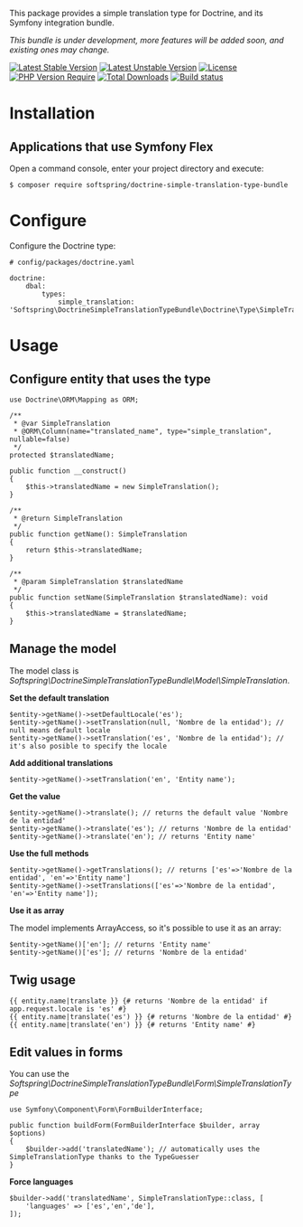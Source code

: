 This package provides a simple translation type for Doctrine, and its Symfony integration bundle.

*This bundle is under development, more features will be added soon, and existing ones may change.*

[![Latest Stable Version](https://poser.pugx.org/softspring/doctrine-simple-translation-type-bundle/v/stable.svg)](https://packagist.org/packages/softspring/doctrine-simple-translation-type-bundle)
[![Latest Unstable Version](https://poser.pugx.org/softspring/doctrine-simple-translation-type-bundle/v/unstable.svg)](https://packagist.org/packages/softspring/doctrine-simple-translation-type-bundle)
[![License](https://poser.pugx.org/softspring/doctrine-simple-translation-type-bundle/license.svg)](https://packagist.org/packages/softspring/doctrine-simple-translation-type-bundle)
[![PHP Version Require](http://poser.pugx.org/softspring/doctrine-simple-translation-type-bundle/require/php)](https://packagist.org/packages/softspring/doctrine-simple-translation-type-bundle)
[![Total Downloads](https://poser.pugx.org/softspring/doctrine-simple-translation-type-bundle/downloads)](https://packagist.org/packages/softspring/doctrine-simple-translation-type-bundle)
[![Build status](https://github.com/softspring/doctrine-simple-translation-type-bundle/actions/workflows/php.yml/badge.svg?branch=5.0)](https://github.com/softspring/doctrine-simple-translation-type-bundle/actions/workflows/php.yml)

# Installation

## Applications that use Symfony Flex

Open a command console, enter your project directory and execute:

```console
$ composer require softspring/doctrine-simple-translation-type-bundle
```

# Configure

Configure the Doctrine type:

    # config/packages/doctrine.yaml
    
    doctrine:
        dbal:
            types:
                simple_translation: 'Softspring\DoctrineSimpleTranslationTypeBundle\Doctrine\Type\SimpleTranslationType'

# Usage

## Configure entity that uses the type

    use Doctrine\ORM\Mapping as ORM;

    /**
     * @var SimpleTranslation
     * @ORM\Column(name="translated_name", type="simple_translation", nullable=false)
     */
    protected $translatedName;
    
    public function __construct()
    {
        $this->translatedName = new SimpleTranslation();
    }
                
    /**
     * @return SimpleTranslation
     */
    public function getName(): SimpleTranslation
    {
        return $this->translatedName;
    }

    /**
     * @param SimpleTranslation $translatedName
     */
    public function setName(SimpleTranslation $translatedName): void
    {
        $this->translatedName = $translatedName;
    }   
    
## Manage the model

The model class is *Softspring\DoctrineSimpleTranslationTypeBundle\Model\SimpleTranslation*.

**Set the default translation**

    $entity->getName()->setDefaultLocale('es');
    $entity->getName()->setTranslation(null, 'Nombre de la entidad'); // null means default locale
    $entity->getName()->setTranslation('es', 'Nombre de la entidad'); // it's also posible to specify the locale
    
**Add additional translations**

    $entity->getName()->setTranslation('en', 'Entity name');
    
**Get the value**
    
    $entity->getName()->translate(); // returns the default value 'Nombre de la entidad'
    $entity->getName()->translate('es'); // returns 'Nombre de la entidad'
    $entity->getName()->translate('en'); // returns 'Entity name'
    
**Use the full methods**

    $entity->getName()->getTranslations(); // returns ['es'=>'Nombre de la entidad', 'en'=>'Entity name']
    $entity->getName()->setTranslations(['es'=>'Nombre de la entidad', 'en'=>'Entity name']);
    
**Use it as array**

The model implements ArrayAccess, so it's possible to use it as an array:

    $entity->getName()['en']; // returns 'Entity name'
    $entity->getName()['es']; // returns 'Nombre de la entidad'
    
## Twig usage

    {{ entity.name|translate }} {# returns 'Nombre de la entidad' if app.request.locale is 'es' #}    
    {{ entity.name|translate('es') }} {# returns 'Nombre de la entidad' #}    
    {{ entity.name|translate('en') }} {# returns 'Entity name' #}    

## Edit values in forms

You can use the *Softspring\DoctrineSimpleTranslationTypeBundle\Form\SimpleTranslationType*

    use Symfony\Component\Form\FormBuilderInterface;
    
    public function buildForm(FormBuilderInterface $builder, array $options)
    {
        $builder->add('translatedName'); // automatically uses the SimpleTranslationType thanks to the TypeGuesser
    }
    
**Force languages**

    $builder->add('translatedName', SimpleTranslationType::class, [
        'languages' => ['es','en','de'],    
    ]);
    
